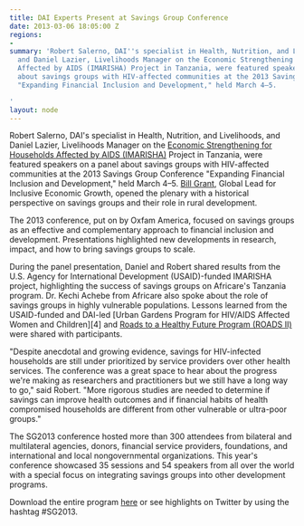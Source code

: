 ```yaml
---
title: DAI Experts Present at Savings Group Conference
date: 2013-03-06 18:05:00 Z
regions:
- 
summary: 'Robert Salerno, DAI''s specialist in Health, Nutrition, and Livelihoods,
  and Daniel Lazier, Livelihoods Manager on the Economic Strengthening for Households
  Affected by AIDS (IMARISHA) Project in Tanzania, were featured speakers on a panel
  about savings groups with HIV-affected communities at the 2013 Savings Group Conference
  "Expanding Financial Inclusion and Development," held March 4–5.

'
layout: node
---
```


Robert Salerno, DAI's specialist in Health, Nutrition, and Livelihoods, and Daniel Lazier, Livelihoods Manager on the [Economic Strengthening for Households Affected by AIDS (IMARISHA)][2] Project in Tanzania, were featured speakers on a panel about savings groups with HIV-affected communities at the 2013 Savings Group Conference "Expanding Financial Inclusion and Development," held March 4–5. [Bill Grant][3], Global Lead for Inclusive Economic Growth, opened the plenary with a historical perspective on savings groups and their role in rural development.

The 2013 conference, put on by Oxfam America, focused on savings groups as an effective and complementary approach to financial inclusion and development. Presentations highlighted new developments in research, impact, and how to bring savings groups to scale.

During the panel presentation, Daniel and Robert shared results from the U.S. Agency for International Development (USAID)-funded IMARISHA project, highlighting the success of savings groups on Africare's Tanzania program. Dr. Kechi Achebe from Africare also spoke about the role of savings groups in highly vulnerable populations. Lessons learned from the USAID-funded and DAI-led [Urban Gardens Program for HIV/AIDS Affected Women and Children][4] and [Roads to a Healthy Future Program (ROADS II)][5] were shared with participants.

"Despite anecdotal and growing evidence, savings for HIV-infected households are still under prioritized by service providers over other health services. The conference was a great space to hear about the progress we're making as researchers and practitioners but we still have a long way to go," said Robert. "More rigorous studies are needed to determine if savings can improve health outcomes and if financial habits of health compromised households are different from other vulnerable or ultra-poor groups."

The SG2013 conference hosted more than 300 attendees from bilateral and multilateral agencies, donors, financial service providers, foundations, and international and local nongovernmental organizations. This year's conference showcased 35 sessions and 54 speakers from all over the world with a special focus on integrating savings groups into other development programs.

Download the entire program [here][6] or see highlights on Twitter by using the hashtag #SG2013.

[2]: /our-work/projects/tanzania-economic-strenghthening-households-affected-aids-imarisha
[3]: /who-we-are/our-team/bill-grant
[5]: /our-work/projects/east-africa-roads-healthy-future-program-roads-ii
[6]: https://assetify-dai.com/news/SG2013conferenceagendaselectpages.pdf
